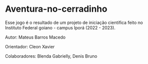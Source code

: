 # Aventura-no-cerradinho

Esse jogo é o resultado de um projeto de iniciação cientifica feito no Instituto Federal goiano - campus Iporá (2022 - 2023).

Autor: Mateus Barros Macedo

Orientador: Cleon Xavier 

Colaboradores: Blenda Gabrielly, Denis Bruno
